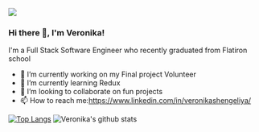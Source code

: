 <img scr="https://media.theeverymom.com/wp-content/uploads/2020/09/29105329/TheEverymom-0920-October2020-Techbackgrounds-Calendar4-Desktop-small.jpg"/>

![](https://komarev.com/ghpvc/?username=vshengeliya&color=blue)
### Hi there 👋, I'm Veronika!
I'm a Full Stack Software Engineer who recently graduated from Flatiron school

- 🔭 I’m currently working on my Final project Volunteer
- 🌱 I’m currently learning Redux
- 👯 I’m looking to collaborate on fun projects
- 📫 How to reach me:https://www.linkedin.com/in/veronikashengeliya/

[![Top Langs](https://github-readme-stats.vercel.app/api/top-langs/?username=vshengeliya&layout=compact)](https://github.com/vshengeliya/github-readme-stats)
![Veronika's github stats](https://github-readme-stats.vercel.app/api?username=vshengeliya&count_private=true&show_icons=true)




<!--
**vshengeliya/vshengeliya** is a ✨ _special_ ✨ repository because its `README.md` (this file) appears on your GitHub profile.

Here are some ideas to get you started:

- 🔭 I’m currently working on ...
- 🌱 I’m currently learning ...
- 👯 I’m looking to collaborate on ...
- 🤔 I’m looking for help with ...
- 💬 Ask me about ...
- 📫 How to reach me: ...
- 😄 Pronouns: ...
- ⚡ Fun fact: ...
-->
